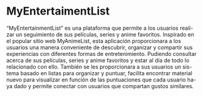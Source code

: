 # MyEntertaimentList

“MyEntertainmentList” es una plataforma que permite a los usuarios reali-zar un seguimiento de sus películas, series y anime favoritos. Inspirado en el popular sitio web MyAnimeList, esta aplicación proporcionara a los usuarios una manera conveniente de descubrir, organizar y compartir sus experiencias con diferentes formas de entretenimiento. Pudiendo consultar acerca de sus películas, series y anime favoritos y estar al día de todo lo relacionado con ello. También se les proporcionara a sus usuarios un sis-tema basado en listas para organizar y puntuar, facilita encontrar material nuevo para visualizar en función de las puntuaciones que cada usuario ha-ya dado y permite conectar con usuarios que compartan gustos similares. 

